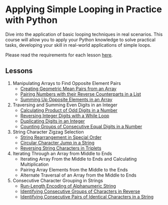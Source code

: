 # Applying Simple Looping in Practice with Python

Dive into the application of basic looping techniques in real scenarios.
This course will allow you to apply your Python knowledge to solve practical tasks,
developing your skill in real-world applications of simple loops.

Please read the requirements for each lesson [here](REQUIREMENTS.md).

## Lessons

1. Manipulating Arrays to Find Opposite Element Pairs
   - [Creating Geometric Mean Pairs from an Array](01-geometric-mean-pairs.py)
   - [Pairing Numbers with their Reverse Counterparts in a List](02-reverse_counterparts.py)
   - [Summing Up Opposite Elements in an Array](03-sum_opposite_elements.py)
2. Traversing and Summing Even Digits in an Integer
   - [Calculating Product of Odd Digits in a Number](04-odd_digits_product.py)
   - [Reversing Integer Digits with a While Loop](05-reverse_digits.py)
   - [Duplicating Digits in an Integer](06-duplicate_digits.py)
   - [Counting Groups of Consecutive Equal Digits in a Number](07-consecutive_equal_digits.py)
3. String Character Zigzag Selection
   - [String Rearrangement in Special Order](08-special_order.py)
   - [Circular Character Jump in a String](09-circular_character_jump.py)
   - [Reversing String Characters in Triplets](10-triplet_character_reverse.py)
4. Iterating Through an Array from Middle to Ends
   - Iterating Array From the Middle to Ends and Calculating Multiplication
   - Pairing Array Elements from the Middle to the Ends
   - Alternate Traversal of an Array from the Middle to Ends
5. Consecutive Character Grouping in Strings
   - [Run-Length Encoding of Alphanumeric String](14-run_length_encoding.py)
   - [Identifying Consecutive Groups of Characters in Reverse](15-reverse_consecutive_groups.py)
   - [Identifying Consecutive Pairs of Identical Characters in a String](16-consecutive_pairs.py)
